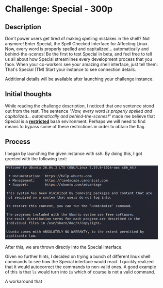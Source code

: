 # Challenge: Special - 300p

## Description
Don't power users get tired of making spelling mistakes in the shell? Not anymore! Enter Special, the Spell Checked Interface for Affecting Linux. Now, every word is properly spelled and capitalized... automatically and behind-the-scenes! Be the first to test Special in beta, and feel free to tell us all about how Special streamlines every development process that you face. When your co-workers see your amazing shell interface, just tell them: That's Special (TM) Start your instance to see connection details.

Additional details will be available after launching your challenge instance.

## Initial thoughts
While reading the challenge description, I noticed that one sentence stood out from the rest. The sentence *"Now, every word is properly spelled and capitalized... automatically and behind-the-scenes!"* made me believe that Special is a <u>**restricted**</u> bash environment. Perhaps we will need to find means to bypass some of these restrictions in order to obtain the flag.

## Process
I began by launching the given instance with ssh. By doing this, I got greeted with the following text:

![Greeting](images/special1.PNG)

After this, we are thrown directly into the Special interface.

Given no further hints, I decided on trying a bunch of different linux shell commands to see how the Special interface would react. I quickly realized that it would autocorrect the commands to non-valid ones. A good example of this is that `ls` would turn into `Is` which of course is not a valid command.

A workaround that 